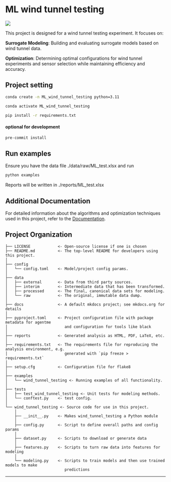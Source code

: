# ML wind tunnel testing

<a target="_blank" href="https://cookiecutter-data-science.drivendata.org/">
    <img src="https://img.shields.io/badge/CCDS-Project%20template-328F97?logo=cookiecutter" />
</a>

This project is designed for a wind tunnel testing experiment. It focuses on:

**Surrogate Modeling**: Building and evaluating surrogate models based on wind tunnel data.

**Optimization**: Determining optimal configurations for wind tunnel experiments and sensor selection while maintaining efficiency and accuracy.

## Project setting
```Bash
conda create -n ML_wind_tunnel_testing python=3.11
```
```Bash
conda activate ML_wind_tunnel_testing
```
```Bash
pip install -r requirements.txt
```
#### optional for development
```Bash
pre-commit install
```

## Run examples
Ensure you have the data file ./data/raw/ML_test.xlsx and run
```Bash
python examples
```
Reports will be written in ./reports/ML_test.xlsx

## Additional Documentation

For detailed information about the algorithms and optimization techniques used in this project, refer to the [Documentation](./docs/README.md).

## Project Organization

```
├── LICENSE            <- Open-source license if one is chosen
├── README.md          <- The top-level README for developers using this project.
│
├── config
│   └── config.toml    <- Model/project config params.
│
├── data
│   ├── external       <- Data from third party sources.
│   ├── interim        <- Intermediate data that has been transformed.
│   ├── processed      <- The final, canonical data sets for modeling.
│   └── raw            <- The original, immutable data dump.
│
├── docs               <- A default mkdocs project; see mkdocs.org for details
│
├── pyproject.toml     <- Project configuration file with package metadata for agentme
│                         and configuration for tools like black
│
├── reports            <- Generated analysis as HTML, PDF, LaTeX, etc.
│
├── requirements.txt   <- The requirements file for reproducing the analysis environment, e.g.
│                         generated with `pip freeze > requirements.txt`
│
├── setup.cfg          <- Configuration file for flake8
│
├── examples
│   └── wind_tunnel_testing <- Running examples of all functionality.
│
├── tests
│   ├── test_wind_tunnel_testing <- Unit tests for modeling methods.
│   └── conftest.py    <- test config.
│
└── wind_tunnel_testing <- Source code for use in this project.
    │
    ├── __init__.py    <- Makes wind_tunnel_testing a Python module
    │
    ├── config.py      <- Script to define overall paths and config params
    │
    ├── dataset.py     <- Scripts to download or generate data
    │
    ├── features.py    <- Scripts to turn raw data into features for modeling
    │
    └── modeling.py    <- Scripts to train models and then use trained models to make
                          predictions
```

--------
